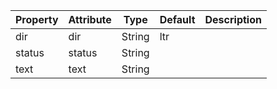 | Property | Attribute | Type   | Default | Description |
| -------- | --------- | ------ | ------- | ----------- |
| dir      | dir       | String | ltr     |             |
| status   | status    | String |         |             |
| text     | text      | String |         |             |
